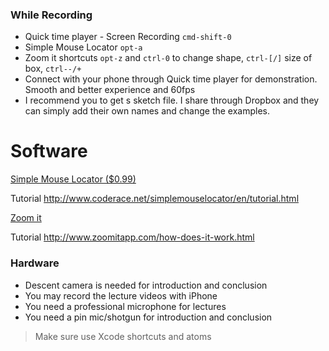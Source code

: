 ### While Recording
 - Quick time player - Screen Recording `cmd-shift-0`
 - Simple Mouse Locator `opt-a`
 - Zoom it shortcuts `opt-z` and `ctrl-0` to change shape, `ctrl-[/]` size of box, `ctrl--/+`
 - Connect with your phone through Quick time player for demonstration. Smooth and better experience and 60fps
 - I recommend you to get s sketch file. I share through Dropbox and they can simply add their own names and change the examples.


 # Software
 [Simple Mouse Locator ($0.99)](https://itunes.apple.com/us/app/simple-mouse-locator/id946676425?ls=1&mt=12)

 Tutorial
 http://www.coderace.net/simplemouselocator/en/tutorial.html

 [Zoom it](https://search.itunes.apple.com/WebObjects/MZContentLink.woa/wa/link?path=mac%2fzoomit)

 Tutorial
 http://www.zoomitapp.com/how-does-it-work.html

 ### Hardware
  - Descent camera is needed for introduction and conclusion
  - You may record the lecture videos with iPhone
  - You need a professional microphone for lectures
  - You need a pin mic/shotgun for introduction and conclusion


> Make sure use Xcode shortcuts and atoms

